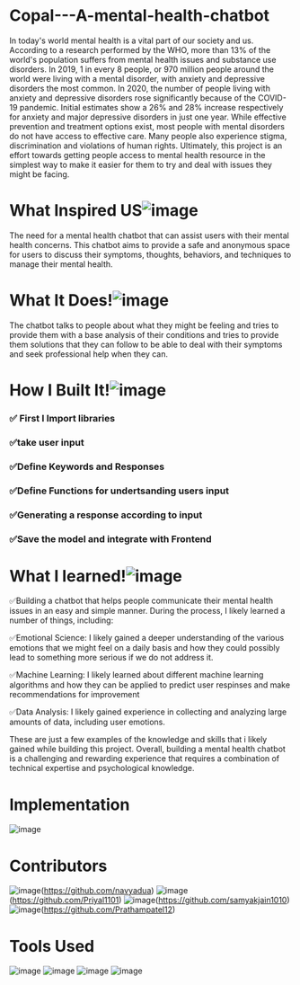 # Copal---A-mental-health-chatbot

In today's world mental health is a vital part of our society and us. According to a research performed by the WHO, more than 13% of the world's population suffers from mental health issues and substance use disorders. In 2019, 1 in every 8 people, or 970 million people around the world were living with a mental disorder, with anxiety and depressive disorders the most common. In 2020, the number of people living with anxiety and depressive disorders rose significantly because of the COVID-19 pandemic. Initial estimates show a 26% and 28% increase respectively for anxiety and major depressive disorders in just one year. While effective prevention and treatment options exist, most people with mental disorders do not have access to effective care. Many people also experience stigma, discrimination and violations of human rights. Ultimately, this project is an effort towards getting people access to mental health resource in the simplest way to make it easier for them to try and deal with issues they might be facing.


# What Inspired US![image](https://user-images.githubusercontent.com/91384754/225822955-0a1dbf6a-bc75-4daf-95c7-779d1722f4db.png)

The need for a mental health chatbot that can assist users with their mental health concerns. This chatbot aims to provide a safe and anonymous space for users to discuss their symptoms, thoughts, behaviors, and techniques to manage their mental health.


# What It Does!![image](https://user-images.githubusercontent.com/91384754/225822847-aa3d4c67-91db-447d-9c64-b992baef8fe9.png)


The chatbot talks to people about what they might be feeling and tries to provide them with a base analysis of their conditions and tries to provide them solutions that they can follow to be able to deal with their symptoms and seek professional help when they can.

# How I Built It!![image](https://user-images.githubusercontent.com/91384754/225824434-0688fac8-2e5f-4f23-b8d1-2576d5b64788.png)


### ✅ First I Import libraries

### ✅take user input

### ✅Define Keywords and Responses

### ✅Define Functions for undertsanding users input

### ✅Generating a response according to input

### ✅Save the model and integrate with Frontend


# What I learned!![image](https://user-images.githubusercontent.com/91384754/225822729-c2c94061-3378-4723-ad64-bd4fef41c6ae.png)


✅Building a chatbot that helps people communicate their mental health issues in an easy and simple manner. During the process, I likely learned a number of things, including:

✅Emotional Science: I likely gained a deeper understanding of the various emotions that we might feel on a daily basis and how they could possibly lead to something more serious if we do not address it.

✅Machine Learning: I likely learned about different machine learning algorithms and how they can be applied to predict user respinses and make recommendations for improvement

✅Data Analysis: I likely gained experience in collecting and analyzing large amounts of data, including user emotions.

These are just a few examples of the knowledge and skills that i likely gained while building this project. 
Overall, building a mental health chatbot is a challenging and rewarding experience that requires a combination of technical expertise and psychological knowledge.



# Implementation
![image](https://user-images.githubusercontent.com/91384754/225825988-9dc194e6-cb0b-4916-b877-57ecf49305fb.png)

# Contributors
![image](https://user-images.githubusercontent.com/91384754/225827750-5067194f-ac85-43de-8b22-b88d8e8aba95.png)(https://github.com/navyadua)
![image](https://user-images.githubusercontent.com/91384754/225827785-042953b8-ca57-4acd-9cff-4ba183fcde46.png)(https://github.com/Priyal1101)
![image](https://user-images.githubusercontent.com/91384754/225827818-ea25b1fa-1ba5-42f8-8af8-772fc1a0e203.png)(https://github.com/samyakjain1010)
![image](https://user-images.githubusercontent.com/91384754/225827858-91ccdf28-edf0-4827-bbd0-4f959d6797ee.png)(https://github.com/Prathampatel12)

# Tools Used
![image](https://user-images.githubusercontent.com/91384754/225823220-6bf01148-0591-46ee-9204-9fac15a82028.png)
![image](https://user-images.githubusercontent.com/91384754/225823265-3a47c27e-c89e-4dac-b5cf-930a57789602.png)
![image](https://user-images.githubusercontent.com/91384754/225823281-aa1c4aa7-f8ea-42a9-8c10-3adc60b5cc57.png)
![image](https://user-images.githubusercontent.com/91384754/225823348-6900e4fd-7054-4d11-baae-ca0111d2ce13.png)
